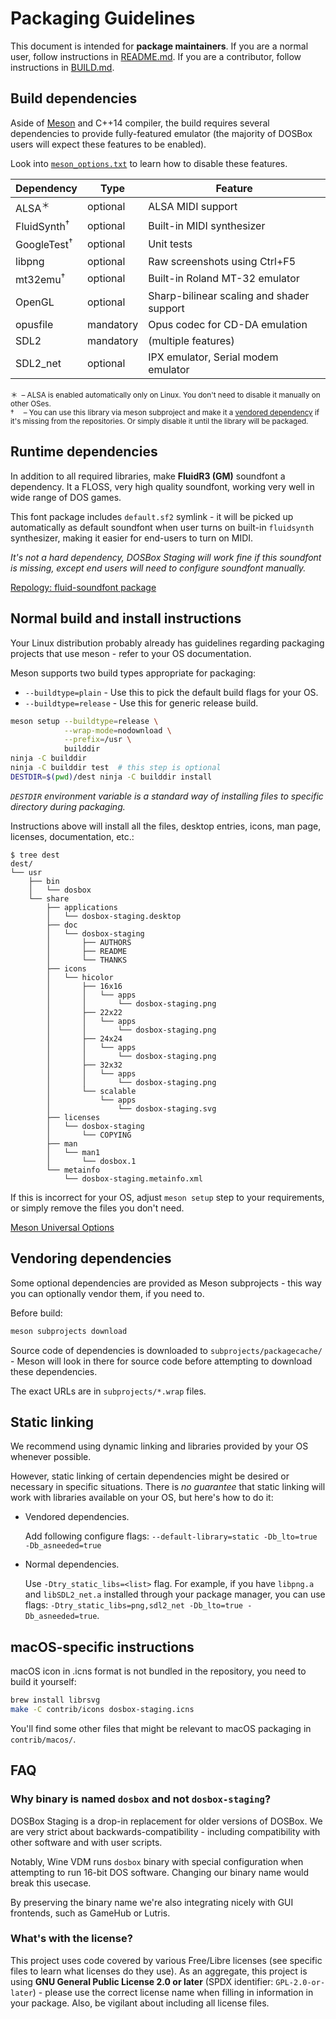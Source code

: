 # Packaging Guidelines

This document is intended for **package maintainers**.
If you are a normal user, follow instructions in [README.md](README.md).
If you are a contributor, follow instructions in [BUILD.md](BUILD.md).


## Build dependencies

Aside of [Meson] and C++14 compiler, the build requires several dependencies to
provide fully-featured emulator (the majority of DOSBox users will expect these
features to be enabled).

Look into [`meson_options.txt`] to learn how to disable these features.

| Dependency             | Type      | Feature
|-                       |-          |-
| ALSA<sup>＊</sup>      | optional  | ALSA MIDI support
| FluidSynth<sup>†</sup> | optional  | Built-in MIDI synthesizer
| GoogleTest<sup>†</sup> | optional  | Unit tests
| libpng                 | optional  | Raw screenshots using Ctrl+F5
| mt32emu<sup>†</sup>    | optional  | Built-in Roland MT-32 emulator
| OpenGL                 | optional  | Sharp-bilinear scaling and shader support
| opusfile               | mandatory | Opus codec for CD-DA emulation
| SDL2                   | mandatory | (multiple features)
| SDL2\_net              | optional  | IPX emulator, Serial modem emulator

<sub>
＊&ensp;– ALSA is enabled automatically only on Linux.
          You don't need to disable it manually on other OSes.
<br>
†&emsp; – You can use this library via meson subproject and make it a 
          <a href="vendoring-dependencies">vendored dependency</a>
          if it's missing from the repositories. Or simply disable it
          until the library will be packaged.
</sub>

## Runtime dependencies

In addition to all required libraries, make **FluidR3 (GM)** soundfont
a dependency. It a FLOSS, very high quality soundfont, working very well in
wide range of DOS games.

This font package includes `default.sf2` symlink - it will be picked up
automatically as default soundfont when user turns on built-in `fluidsynth`
synthesizer, making it easier for end-users to turn on MIDI.

*It's not a hard dependency, DOSBox Staging will work fine if this soundfont
is missing, except end users will need to configure soundfont manually.*

[Repology: fluid-soundfont package][fluid-soundfont]


## Normal build and install instructions

Your Linux distribution probably already has guidelines regarding packaging
projects that use meson - refer to your OS documentation.

Meson supports two build types appropriate for packaging:

- `--buildtype=plain` - Use this to pick the default build flags for your OS.
- `--buildtype=release` - Use this for generic release build.

```sh
meson setup --buildtype=release \
            --wrap-mode=nodownload \
            --prefix=/usr \
            builddir
ninja -C builddir
ninja -C builddir test  # this step is optional
DESTDIR=$(pwd)/dest ninja -C builddir install
```
*`DESTDIR` environment variable is a standard way of installing files to
specific directory during packaging.*

Instructions above will install all the files, desktop entries, icons, man page,
licenses, documentation, etc.:

```
$ tree dest
dest/
└── usr
    ├── bin
    │   └── dosbox
    └── share
        ├── applications
        │   └── dosbox-staging.desktop
        ├── doc
        │   └── dosbox-staging
        │       ├── AUTHORS
        │       ├── README
        │       └── THANKS
        ├── icons
        │   └── hicolor
        │       ├── 16x16
        │       │   └── apps
        │       │       └── dosbox-staging.png
        │       ├── 22x22
        │       │   └── apps
        │       │       └── dosbox-staging.png
        │       ├── 24x24
        │       │   └── apps
        │       │       └── dosbox-staging.png
        │       ├── 32x32
        │       │   └── apps
        │       │       └── dosbox-staging.png
        │       └── scalable
        │           └── apps
        │               └── dosbox-staging.svg
        ├── licenses
        │   └── dosbox-staging
        │       └── COPYING
        ├── man
        │   └── man1
        │       └── dosbox.1
        └── metainfo
            └── dosbox-staging.metainfo.xml
```

If this is incorrect for your OS, adjust `meson setup` step to your
requirements, or simply remove the files you don't need.

[Meson Universal Options](https://mesonbuild.com/Builtin-options.html#universal-options)


## Vendoring dependencies

Some optional dependencies are provided as Meson subprojects - this way
you can optionally vendor them, if you need to.

Before build:

```sh
meson subprojects download
```

Source code of dependencies is downloaded to `subprojects/packagecache/` -
Meson will look in there for source code before attempting to download
these dependencies.

The exact URLs are in `subprojects/*.wrap` files.


## Static linking

We recommend using dynamic linking and libraries provided by your OS whenever
possible.

However, static linking of certain dependencies might be desired or necessary in
specific situations.  There is *no guarantee* that static linking will work with
libraries available on your OS, but here's how to do it:

- Vendored dependencies.

  Add following configure flags:
  `--default-library=static -Db_lto=true -Db_asneeded=true`

- Normal dependencies.

  Use `-Dtry_static_libs=<list>` flag.  For example, if you have `libpng.a` and
  `libSDL2_net.a` installed through your package manager, you can use flags:
  `-Dtry_static_libs=png,sdl2_net -Db_lto=true -Db_asneeded=true`.


## macOS-specific instructions

macOS icon in .icns format is not bundled in the repository, you need to
build it yourself:

```sh
brew install librsvg
make -C contrib/icons dosbox-staging.icns
```
You'll find some other files that might be relevant to macOS packaging
in `contrib/macos/`.


## FAQ

### Why binary is named `dosbox` and not `dosbox-staging`?

DOSBox Staging is a drop-in replacement for older versions of DOSBox.
We are very strict about backwards-compatibility - including compatibility
with other software and with user scripts.

Notably, Wine VDM runs `dosbox` binary with special configuration when
attempting to run 16-bit DOS software. Changing our binary name would break
this usecase.

By preserving the binary name we're also integrating nicely with GUI frontends,
such as GameHub or Lutris.


### What's with the license?

This project uses code covered by various Free/Libre licenses (see specific
files to learn what licenses do they use). As an aggregate, this project is
using **GNU General Public License 2.0 or later** (SPDX identifier:
`GPL-2.0-or-later`) - please use the correct license name when filling in
information in your package. Also, be vigilant about including all license
files.

[Meson]: https://mesonbuild.com/
[`meson_options.txt`]: meson_options.txt
[fluid-soundfont]: https://repology.org/project/fluid-soundfont/versions
